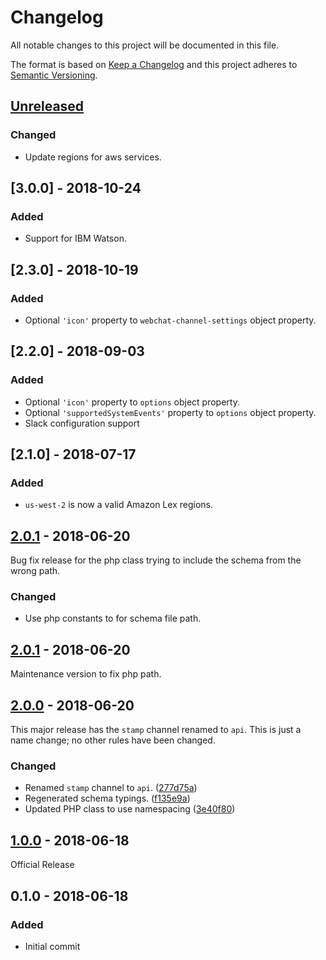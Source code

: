 # Changelog

All notable changes to this project will be documented in this file.

The format is based on [Keep a Changelog](https://keepachangelog.com/en/1.0.0/)
and this project adheres to
[Semantic Versioning](https://semver.org/spec/v2.0.0.html).

## [Unreleased]

### Changed

- Update regions for aws services.

## [3.0.0] - 2018-10-24

### Added

- Support for IBM Watson.

## [2.3.0] - 2018-10-19

### Added

- Optional `'icon'` property to `webchat-channel-settings` object property.

## [2.2.0] - 2018-09-03

### Added

- Optional `'icon'` property to `options` object property.
- Optional `'supportedSystemEvents'` property to `options` object property.
- Slack configuration support

## [2.1.0] - 2018-07-17

### Added

- `us-west-2` is now a valid Amazon Lex regions.

## [2.0.1] - 2018-06-20

Bug fix release for the php class trying to include the schema from the wrong
path.

### Changed

- Use php constants to for schema file path.

## [2.0.1] - 2018-06-20

Maintenance version to fix php path.

## [2.0.0] - 2018-06-20

This major release has the `stamp` channel renamed to `api`. This is just a name
change; no other rules have been changed.

### Changed

- Renamed `stamp` channel to `api`. ([277d75a])
- Regenerated schema typings. ([f135e9a])
- Updated PHP class to use namespacing ([3e40f80])

## [1.0.0] - 2018-06-18

Official Release

## 0.1.0 - 2018-06-18

### Added

- Initial commit

<!-- prettier-ignore-start -->

[Unreleased]: https://github.com/zwerm/bot-configs-schema/compare/v2.0.1...master

[2.0.1]: https://github.com/zwerm/bot-configs-schema/compare/v2.0.0...v2.0.1
[2.0.0]: https://github.com/zwerm/bot-configs-schema/compare/v1.0.0...v2.0.0
[1.0.0]: https://github.com/zwerm/bot-configs-schema/compare/v0.1.0...v1.0.0

[277d75a]: https://github.com/zwerm/bot-configs-schema/commit/277d75a
[f135e9a]: https://github.com/zwerm/bot-configs-schema/commit/f135e9a
[3e40f80]: https://github.com/zwerm/bot-configs-schema/commit/3e40f80

<!-- prettier-ignore-end -->
